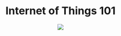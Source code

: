 <h1><center>Internet of Things 101</center></h1>

<p align="center">
  <img src="http://www.ti.com/lsds/media/images/wireless_connectivity/50BillionThings.png">
</p>
